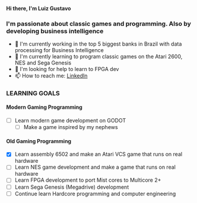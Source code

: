 #### Hi there, I'm Luiz Gustavo 

### I'm passionate about classic games and programming. Also by developing business intelligence

- 🔭 I'm currently working in the top 5 biggest banks in Brazil with data processing for Business Intelligence
- 🌱 I'm currently learning to program classic games on the Atari 2600, NES and Sega Genesis
- 🤔 I'm looking for help to learn to FPGA dev
- 📫 How to reach me: <a href="https://www.linkedin.com/in/luiz-gustavo-almeida/">LinkedIn</a>

### LEARNING GOALS

#### Modern Gaming Programming
- [ ] Learn modern game development on GODOT
  - [ ] Make a game inspired by my nephews

#### Old Gaming Programming
- [x] Learn assembly 6502 and make an Atari VCS game that runs on real hardware
- [ ] Learn NES game development and make a game that runs on real hardware
- [ ] Learn FPGA development to port Mist cores to Multicore 2+
- [ ] Learn Sega Genesis (Megadrive) development
- [ ] Continue learn Hardcore programming and computer engineering
